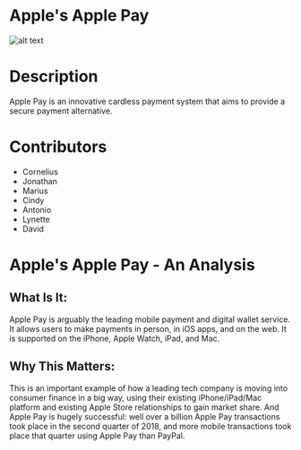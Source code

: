 # Apple's Apple Pay

![alt text](image.jpg)

# Description

Apple Pay is an innovative cardless payment system that aims to provide a secure payment alternative.

# Contributors

- Cornelius
- Jonathan
- Marius
- Cindy
- Antonio
- Lynette
- David

# Apple's Apple Pay - An Analysis

## What Is It:

Apple Pay is arguably the leading mobile payment and digital wallet service. It allows users to make payments in person, in iOS apps, and on the web. It is supported on the iPhone, Apple Watch, iPad, and Mac.

## Why This Matters:

This is an important example of how a leading tech company is moving into consumer finance in a big way, using their existing iPhone/iPad/Mac platform and existing Apple Store relationships to gain market share. And Apple Pay is hugely successful: well over a ​billion ​Apple Pay transactions took place in the second quarter of 2018, and more mobile transactions took place that quarter using Apple Pay than PayPal.
